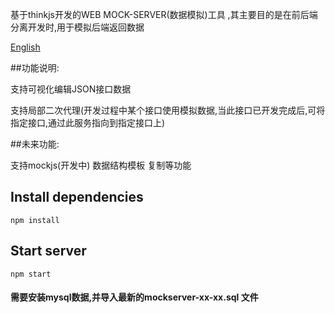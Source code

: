 基于thinkjs开发的WEB MOCK-SERVER(数据模拟)工具 ,其主要目的是在前后端分离开发时,用于模拟后端返回数据

[English](README.md)

##功能说明:

 支持可视化编辑JSON接口数据

 支持局部二次代理(开发过程中某个接口使用模拟数据,当此接口已开发完成后,可将指定接口,通过此服务指向到指定接口上)
 
 
 
##未来功能:
 
 支持mockjs(开发中)
 数据结构模板
 复制等功能



## Install dependencies

```
npm install
```

## Start server

```
npm start
```

#### 需要安装mysql数据,并导入最新的mockserver-xx-xx.sql 文件

